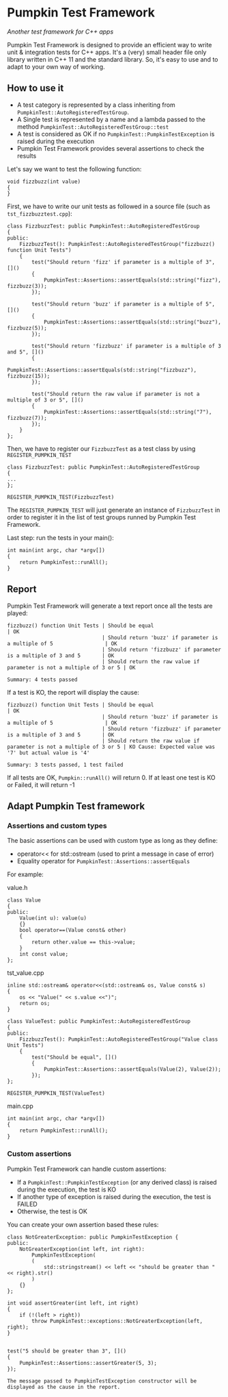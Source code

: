 # Pumpkin Test Framework
*Another test framework for C++ apps*

Pumpkin Test Framework is designed to provide an efficient way to write unit & integration tests for C++ apps.
It's a (very) small header file only library written in C++ 11 and the standard library. So, it's easy to use and to adapt to your own way of working.

## How to use it


* A test category is represented by a class inheriting from `PumpkinTest::AutoRegisteredTestGroup`.
* A Single test is represented by a name and a lambda passed to the method `PumpkinTest::AutoRegisteredTestGroup::test`
* A test is considered as OK if no `PumpkinTest::PumpkinTestException` is raised during the execution
* Pumpkin Test Framework provides several assertions to check the results

Let's say we want to test the following function:

```
void fizzbuzz(int value)
{
}
```

First, we have to write our unit tests as followed in a source file (such as `tst_fizzbuzztest.cpp`):

```
class FizzbuzzTest: public PumpkinTest::AutoRegisteredTestGroup
{
public:
    FizzbuzzTest(): PumpkinTest::AutoRegisteredTestGroup("fizzbuzz() function Unit Tests")
	{
	    test("Should return 'fizz' if parameter is a multiple of 3", []()
		{
		    PumpkinTest::Assertions::assertEquals(std::string("fizz"), fizzbuzz(3));
		});

        test("Should return 'buzz' if parameter is a multiple of 5", []()
		{
		    PumpkinTest::Assertions::assertEquals(std::string("buzz"), fizzbuzz(5));
		});

        test("Should return 'fizzbuzz' if parameter is a multiple of 3 and 5", []()
		{
		    PumpkinTest::Assertions::assertEquals(std::string("fizzbuzz"), fizzbuzz(15));
		});

        test("Should return the raw value if parameter is not a multiple of 3 or 5", []()
		{
		    PumpkinTest::Assertions::assertEquals(std::string("7"), fizzbuzz(7));
		});
	}
};
```

Then, we have to register our `FizzbuzzTest` as a test class by using `REGISTER_PUMPKIN_TEST`


```
class FizzbuzzTest: public PumpkinTest::AutoRegisteredTestGroup
{
...
};

REGISTER_PUMPKIN_TEST(FizzbuzzTest)
```

The `REGISTER_PUMPKIN_TEST` will just generate an instance of `FizzbuzzTest` in order to register it in the list of test groups runned by Pumpkin Test Framework.


Last step: run the tests in your main():

```
int main(int argc, char *argv[])
{
    return PumpkinTest::runAll();
}
```

## Report

Pumpkin Test Framework will generate a text report once all the tests are played:

```
fizzbuzz() function Unit Tests | Should be equal                                                      | OK
                               | Should return 'buzz' if parameter is a multiple of 5                 | OK
                               | Should return 'fizzbuzz' if parameter is a multiple of 3 and 5       | OK
                               | Should return the raw value if parameter is not a multiple of 3 or 5 | OK

Summary: 4 tests passed
```

If a test is KO, the report will display the cause:

```
fizzbuzz() function Unit Tests | Should be equal                                                      | OK
                               | Should return 'buzz' if parameter is a multiple of 5                 | OK
                               | Should return 'fizzbuzz' if parameter is a multiple of 3 and 5       | OK
                               | Should return the raw value if parameter is not a multiple of 3 or 5 | KO Cause: Expected value was '7' but actual value is '4'

Summary: 3 tests passed, 1 test failed
```

If all tests are OK, `Pumpkin::runAll()` will return 0. If at least one test is KO or Failed, it will return -1

## Adapt Pumpkin Test framework

### Assertions and custom types
The basic assertions can be used with custom type as long as they define:
* operator<< for std::ostream (used to print a message in case of error)
* Equality operator for `PumpkinTest::Assertions::assertEquals`

For example:

value.h
```
class Value
{
public:
    Value(int u): value(u)
	{}
	bool operator==(Value const& other)
	{
	    return other.value == this->value;
	}
	int const value;
};
```

tst_value.cpp
```
inline std::ostream& operator<<(std::ostream& os, Value const& s)
{
    os << "Value(" << s.value <<")";
	return os;
}

class ValueTest: public PumpkinTest::AutoRegisteredTestGroup
{
public:
    FizzbuzzTest(): PumpkinTest::AutoRegisteredTestGroup("Value class Unit Tests")
	{
	    test("Should be equal", []()
		{
		    PumpkinTest::Assertions::assertEquals(Value(2), Value(2));
		});
};

REGISTER_PUMPKIN_TEST(ValueTest)
```

main.cpp
```
int main(int argc, char *argv[])
{
    return PumpkinTest::runAll();
}
```

### Custom assertions

Pumpkin Test Framework can handle custom assertions:
* If a `PumpkinTest::PumpkinTestException` (or any derived class) is raised during the execution, the test is KO
* If another type of exception is raised during the execution, the test is FAILED
* Otherwise, the test is OK

You can create your own assertion based these rules:

```
class NotGreaterException: public PumpkinTestException {
public:
    NotGreaterException(int left, int right):
	    PumpkinTestException(
		(
		    std::stringstream() << left << "should be greater than " << right).str()
		)
	{}
};

int void assertGreater(int left, int right)
{
    if (!(left > right))
	    throw PumpkinTest::exceptions::NotGreaterException(left, right);
}


test("5 should be greater than 3", []()
{
    PumpkinTest::Assertions::assertGreater(5, 3);
});

The message passed to PumpkinTestException constructor will be displayed as the cause in the report.

```
